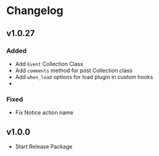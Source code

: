 # Changelog

## v1.0.27
### Added
- Add `Event` Collection Class
- Add `comments` method for post Collection class
- Add `when_load` options for load plugin in custom hooks
- 
### Fixed
- Fix Notice action name

## v1.0.0
- Start Release Package
